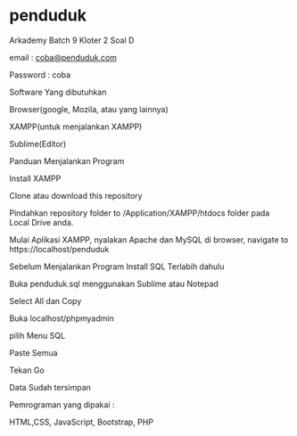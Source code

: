 # penduduk
Arkademy Batch 9 Kloter 2 Soal D

email : coba@penduduk.com

Password : coba

Software Yang dibutuhkan

Browser(google, Mozila, atau yang lainnya)

XAMPP(untuk menjalankan XAMPP)

Sublime(Editor)

Panduan Menjalankan Program

Install XAMPP

Clone atau download this repository

Pindahkan repository folder to /Application/XAMPP/htdocs folder pada Local Drive anda.

Mulai Aplikasi XAMPP, nyalakan Apache dan MySQL di browser, navigate to https://localhost/penduduk

Sebelum Menjalankan Program Install SQL Terlabih dahulu


Buka penduduk.sql menggunakan Sublime atau Notepad

Select All dan Copy

Buka localhost/phpmyadmin

pilih Menu SQL

Paste Semua

Tekan Go

Data Sudah tersimpan

Pemrograman yang dipakai :

HTML,CSS, JavaScript, Bootstrap, PHP

